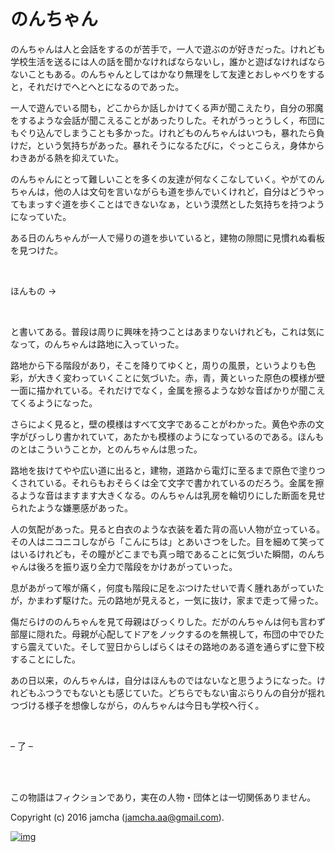 # のんちゃん

のんちゃんは人と会話をするのが苦手で，一人で遊ぶのが好きだった。けれども学校生活を送るには人の話を聞かなければならないし，誰かと遊ばなければならないこともある。のんちゃんとしてはかなり無理をして友達とおしゃべりをすると，それだけでへとへとになるのであった。  

一人で遊んでいる間も，どこからか話しかけてくる声が聞こえたり，自分の邪魔をするような会話が聞こえることがあったりした。それがうっとうしく，布団にもぐり込んでしまうことも多かった。けれどものんちゃんはいつも，暴れたら負けだ，という気持ちがあった。暴れそうになるたびに，ぐっとこらえ，身体からわきあがる熱を抑えていた。  

のんちゃんにとって難しいことを多くの友達が何なくこなしていく。やがてのんちゃんは，他の人は文句を言いながらも道を歩んでいくけれど，自分はどうやってもまっすぐ道を歩くことはできないなぁ，という漠然とした気持ちを持つようになっていた。  

ある日のんちゃんが一人で帰りの道を歩いていると，建物の隙間に見慣れぬ看板を見つけた。  

<br>  

ほんもの →  

<br>  

と書いてある。普段は周りに興味を持つことはあまりないけれども，これは気になって，のんちゃんは路地に入っていった。  

路地から下る階段があり，そこを降りてゆくと，周りの風景，というよりも色彩，が大きく変わっていくことに気づいた。赤，青，黄といった原色の模様が壁一面に描かれている。それだけでなく，金属を擦るような妙な音ばかりが聞こえてくるようになった。  

さらによく見ると，壁の模様はすべて文字であることがわかった。黄色や赤の文字がびっしり書かれていて，あたかも模様のようになっているのである。ほんものとはこういうことか，とのんちゃんは思った。  

路地を抜けてやや広い道に出ると，建物，道路から電灯に至るまで原色で塗りつくされている。それらもおそらくは全て文字で書かれているのだろう。金属を擦るような音はますます大きくなる。のんちゃんは乳房を輪切りにした断面を見せられたような嫌悪感があった。  

人の気配があった。見ると白衣のような衣装を着た背の高い人物が立っている。その人はニコニコしながら「こんにちは」とあいさつをした。目を細めて笑ってはいるけれども，その瞳がどこまでも真っ暗であることに気づいた瞬間，のんちゃんは後ろを振り返り全力で階段をかけあがっていった。  

息があがって喉が痛く，何度も階段に足をぶつけたせいで青く腫れあがっていたが，かまわず駆けた。元の路地が見えると，一気に抜け，家まで走って帰った。  

傷だらけののんちゃんを見て母親はびっくりした。だがのんちゃんは何も言わず部屋に隠れた。母親が心配してドアをノックするのを無視して，布団の中でひたすら震えていた。そして翌日からしばらくはその路地のある道を通らずに登下校することにした。  

あの日以来，のんちゃんは，自分はほんものではないなと思うようになった。けれどもふつうでもないとも感じていた。どちらでもない宙ぶらりんの自分が揺れつづける様子を想像しながら，のんちゃんは今日も学校へ行く。  

<br>  

&#x2013; 了 &#x2013;  

<br>  
<br>  

この物語はフィクションであり，実在の人物・団体とは一切関係ありません。  

Copyright (c) 2016 jamcha (jamcha.aa@gmail.com).  

[![img](http://i.creativecommons.org/l/by-nc-sa/4.0/88x31.png)](http://creativecommons.org/licenses/by-nc-sa/4.0/deed)